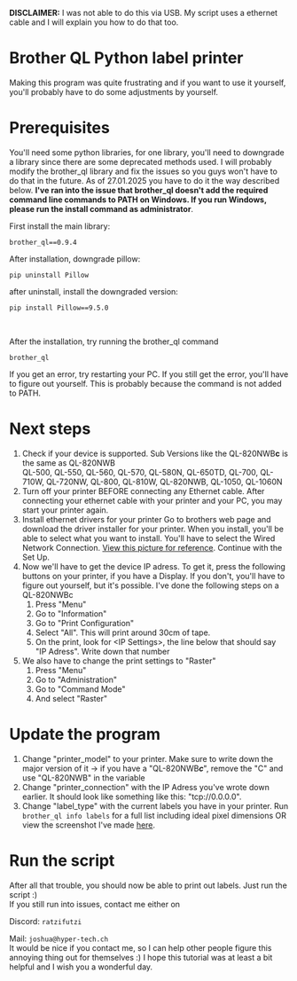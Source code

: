 **DISCLAIMER:** I was not able to do this via USB. My script uses a ethernet cable and I will explain you how to do that too.

# Brother QL Python label printer
Making this program was quite frustrating and if you want to use it yourself, you'll probably have to do some adjustments by yourself.

# Prerequisites
You'll need some python libraries, for one library, you'll need to downgrade a library since there are some deprecated methods used. I will probably modify the brother_ql library and fix the issues so you guys won't have to do that in the future. As of 27.01.2025 you have to do it the way described below. **I've ran into the issue that brother_ql doesn't add the required command line commands to PATH on Windows. If you run Windows, please run the install command as administrator**.


First install the main library:
```
brother_ql==0.9.4
```
After installation, downgrade pillow:
```
pip uninstall Pillow
```
after uninstall, install the downgraded version:
```
pip install Pillow==9.5.0
```

<br>

After the installation, try running the brother_ql command
```
brother_ql
```
If you get an error, try restarting your PC. If you still get the error, you'll have to figure out yourself. This is probably because the command is not added to PATH.

# Next steps
1. Check if your device is supported. Sub Versions like the QL-820NWB**c** is the same as QL-820NWB<br>QL-500, QL-550, QL-560, QL-570, QL-580N, QL-650TD, QL-700, QL-710W, QL-720NW, QL-800, QL-810W, QL-820NWB, QL-1050, QL-1060N
2. Turn off your printer BEFORE connecting any Ethernet cable. After connecting your ethernet cable with your printer and your PC, you may start your printer again.
3. Install ethernet drivers for your printer
Go to brothers web page and download the driver installer for your printer. When you install, you'll be able to select what you want to install. You'll have to select the Wired Network Connection. [View this picture for reference](images/driver.png). Continue with the Set Up.
4. Now we'll have to get the device IP adress. To get it, press the following buttons on your printer, if you have a Display. If you don't, you'll have to figure out yourself, but it's possible. I've done the following steps on a QL-820NWBc
	1. Press "Menu"
	2. Go to "Information"
	3. Go to "Print Configuration"
	4. Select "All". This will print around 30cm of tape.
	5. On the print, look for \<IP Settings\>, the line below that should say "IP Adress". Write down that number
5. We also have to change the print settings to "Raster"
	1. Press "Menu"
	2. Go to "Administration"
	3. Go to "Command Mode"
	4. And select "Raster"

# Update the program
1. Change "printer_model" to your printer. Make sure to write down the major version of it \-\> if you have a "QL-820NWB***c***", remove the "C" and use "QL-820NWB" in the variable
2. Change "printer_connection" with the IP Adress you've wrote down earlier. It should look like something like this: "tcp://0.0.0.0".
3. Change "label_type" with the current labels you have in your printer. Run `brother_ql info labels` for a full list including ideal pixel dimensions OR view the screenshot I've made [here](images/labels.png).

# Run the script
After all that trouble, you should now be able to print out labels. Just run the script \:)
<br>
If you still run into issues, contact me either on

Discord: `ratzifutzi`

Mail: `joshua@hyper-tech.ch`
<br>
It would be nice if you contact me, so I can help other people figure this annoying thing out for themselves \:) I hope this tutorial was at least a bit helpful and I wish you a wonderful day.
